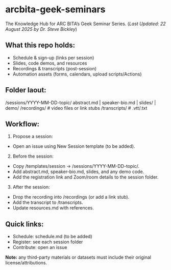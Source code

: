 # arcbita-geek-seminars
The Knowledge Hub for ARC BITA’s Geek Seminar Series. 
(_Last Updated: 22 August 2025 by Dr. Steve Bickley_)

## What this repo holds:
* Schedule & sign-up (links per session)
* Slides, code demos, and resources
* Recordings & transcripts (post-session)
* Automation assets (forms, calendars, upload scripts/Actions)

## Folder laout:
/sessions/YYYY-MM-DD-topic/
  abstract.md | speaker-bio.md | slides/ | demo/
/recordings/            # video files or link stubs
/transcripts/           # .vtt/.txt

## Workflow:
1. Propose a session:
  * Open an issue using New Session template (to be added).
2. Before the session:
  * Copy /templates/session → /sessions/YYYY-MM-DD-topic/.
  * Add abstract.md, speaker-bio.md, slides, and any demo code.
  * Add the registration link and Zoom/room details to the session folder.
3. After the session:
  * Drop the recording into /recordings (or add a link stub).
  * Add the transcript to /transcripts.
  * Update resources.md with references.

## Quick links:
* Schedule: schedule.md (to be added)
* Register: see each session folder
* Contribute: open an issue

**Note:** any third-party materials or datasets must include their original license/attributions.
